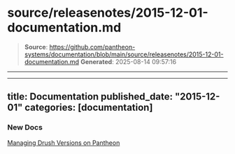 # source/releasenotes/2015-12-01-documentation.md

> **Source**: https://github.com/pantheon-systems/documentation/blob/main/source/releasenotes/2015-12-01-documentation.md
> **Generated**: 2025-08-14 09:57:16

---

---
title: Documentation
published_date: "2015-12-01"
categories: [documentation]
---
### New Docs

[Managing Drush Versions on Pantheon](/guides/drush/drush-versions)  
